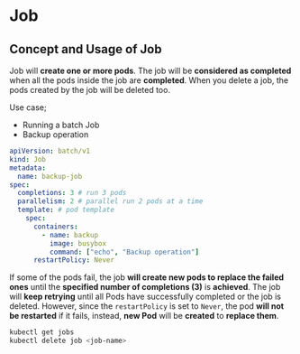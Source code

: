 # Job

## Concept and Usage of Job

Job will **create one or more pods**. The job will be **considered as completed** when all the pods inside the job are **completed**. When you delete a job, the pods created by the job will be deleted too.

Use case;

- Running a batch Job
- Backup operation

```yaml title="job.yaml"
apiVersion: batch/v1
kind: Job
metadata:
  name: backup-job
spec:
  completions: 3 # run 3 pods
  parallelism: 2 # parallel run 2 pods at a time
  template: # pod template
    spec:
      containers:
        - name: backup
          image: busybox
          command: ["echo", "Backup operation"]
      restartPolicy: Never
```

If some of the pods fail, the job **will create new pods to replace the failed ones** until the **specified number of completions (3)** is **achieved**. The job will **keep retrying** until all Pods have successfully completed or the job is deleted. However, since the `restartPolicy` is set to `Never`, the pod **will not be restarted** if it fails, instead, **new Pod** will be **created** to **replace them**.

```bash
kubectl get jobs
kubectl delete job <job-name>
```

